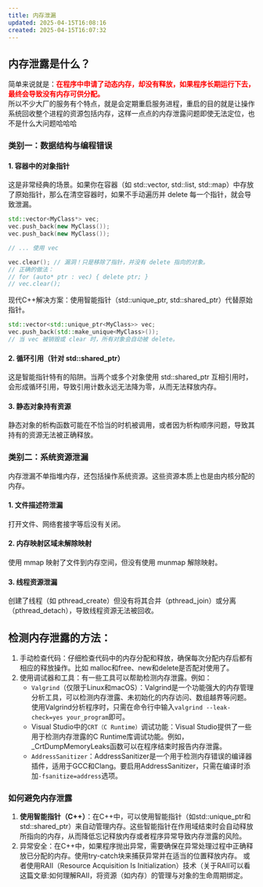 ```yaml
---
title: 内存泄漏
updated: 2025-04-15T16:08:16
created: 2025-04-15T16:07:32
---
```


## 内存泄露是什么？
简单来说就是：<strong style="color:red">在程序中申请了动态内存，却没有释放，如果程序长期运行下去，最终会导致没有内存可供分配。</strong><br>
所以不少大厂的服务有个特点，就是会定期重启服务进程，重启的目的就是让操作系统回收整个进程的资源包括内存，这样一点点的内存泄露问题即使无法定位，也不是什么大问题哈哈哈

### 类别一：数据结构与编程错误
#### 1. 容器中的对象指针
这是非常经典的场景。如果你在容器（如 std::vector, std::list, std::map）中存放了原始指针，那么在清空容器时，如果不手动遍历并 delete 每一个指针，就会导致泄漏。
```c++
std::vector<MyClass*> vec;
vec.push_back(new MyClass());
vec.push_back(new MyClass());

// ... 使用 vec

vec.clear(); // 漏洞！只是移除了指针，并没有 delete 指向的对象。
// 正确的做法：
// for (auto* ptr : vec) { delete ptr; }
// vec.clear();
```
现代C++解决方案：使用智能指针（std::unique_ptr, std::shared_ptr）代替原始指针。
```c++
std::vector<std::unique_ptr<MyClass>> vec;
vec.push_back(std::make_unique<MyClass>());
// 当 vec 被销毁或 clear 时，所有对象会自动被 delete。
```
#### 2. 循环引用（针对 std::shared_ptr）
这是智能指针特有的陷阱。当两个或多个对象使用 std::shared_ptr 互相引用时，会形成循环引用，导致引用计数永远无法降为零，从而无法释放内存。

#### 3. 静态对象持有资源
静态对象的析构函数可能在不恰当的时机被调用，或者因为析构顺序问题，导致其持有的资源无法被正确释放。

### 类别二：系统资源泄漏
内存泄漏不单指堆内存，还包括操作系统资源。这些资源本质上也是由内核分配的内存。

#### 1. 文件描述符泄漏
打开文件、网络套接字等后没有关闭。
#### 2. 内存映射区域未解除映射
使用 mmap 映射了文件到内存空间，但没有使用 munmap 解除映射。

#### 3. 线程资源泄漏
创建了线程（如 pthread_create）但没有将其合并（pthread_join）或分离（pthread_detach），导致线程资源无法被回收。

## 检测内存泄露的方法：
1.  手动检查代码：仔细检查代码中的内存分配和释放，确保每次分配内存后都有相应的释放操作。比如 malloc和free、new和delete是否配对使用了。
2.  使用调试器和工具：有一些工具可以帮助检测内存泄露。例如：
    - `Valgrind`（仅限于Linux和macOS）：Valgrind是一个功能强大的内存管理分析工具，可以检测内存泄露、未初始化的内存访问、数组越界等问题。使用Valgrind分析程序时，只需在命令行中输入```valgrind --leak-check=yes your_program```即可。
    - Visual Studio中的`CRT（C Runtime）`调试功能：Visual Studio提供了一些用于检测内存泄露的C Runtime库调试功能。例如，\_CrtDumpMemoryLeaks函数可以在程序结束时报告内存泄露。
    - `AddressSanitizer`：AddressSanitizer是一个用于检测内存错误的编译器插件，适用于GCC和Clang。要启用AddressSanitizer，只需在编译时添加```-fsanitize=address```选项。
### 如何避免内存泄露
1.  **使用智能指针（C++）**：在C++中，可以使用智能指针（如std::unique_ptr和std::shared_ptr）来自动管理内存。这些智能指针在作用域结束时会自动释放所指向的内存，从而降低忘记释放内存或者程序异常导致内存泄露的风险。
2.  异常安全：在C++中，如果程序抛出异常，需要确保在异常处理过程中正确释放已分配的内存。使用try-catch块来捕获异常并在适当的位置释放内存。 或者使用RAII（Resource Acquisition Is Initialization）技术（关于RAII可以看这篇文章:如何理解RAII，将资源（如内存）的管理与对象的生命周期绑定。
